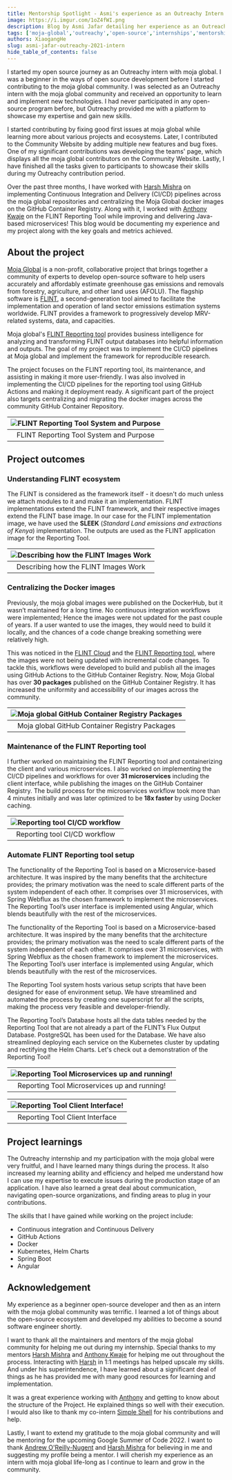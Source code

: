 ```yaml
---
title: Mentorship Spotlight - Asmi's experience as an Outreachy Intern
image: https://i.imgur.com/1oZ4fWI.png
description: Blog by Asmi Jafar detailing her experience as an Outreachy Intern with moja global and her accomplishments
tags: ['moja-global','outreachy','open-source','internships','mentorship']
authors: XiaogangHe
slug: asmi-jafar-outreachy-2021-intern
hide_table_of_contents: false
---
```


I started my open source journey as an Outreachy intern with moja global. I was a beginner in the ways of open source development before I started contributing to the moja global community. I was selected as an Outreachy intern with the moja global community and received an opportunity to learn and implement new technologies. I had never participated in any open-source program before, but Outreachy provided me with a platform to showcase my expertise and gain new skills.

I started contributing by fixing good first issues at moja global while learning more about various projects and ecosystems. Later, I contributed to the Community Website by adding multiple new features and bug fixes. One of my significant contributions was developing the teams' page, which displays all the moja global contributors on the Community Website. Lastly, I have finished all the tasks given to participants to showcase their skills during my Outreachy contribution period. 

Over the past three months, I have worked with [Harsh Mishra](https://github.com/HarshCasper) on implementing Continuous Integration and Delivery (CI/CD) pipelines across the moja global repositories and centralizing the Moja Global docker images on the GitHub Container Registry. Along with it, I worked with [Anthony Kwaje](https://github.com/Tonnix) on the FLINT Reporting Tool while improving and delivering Java-based microservices! This blog would be documenting my experience and my project along with the key goals and metrics achieved.

## About the project

[Moja Global](https://github.com/moja-global) is a non-profit, collaborative project that brings together a community of experts to develop open-source software to help users accurately and affordably estimate greenhouse gas emissions and removals from forestry, agriculture, and other land uses (AFOLU). The flagship software is [FLINT](https://github.com/moja-global/FLINT), a second-generation tool aimed to facilitate the implementation and operation of land sector emissions estimation systems worldwide. FLINT provides a framework to progressively develop MRV-related systems, data, and capacities. 

Moja global's [FLINT Reporting tool](https://github.com/moja-global/FLINT.Reporting) provides business intelligence for analyzing and transforming FLINT output databases into helpful information and outputs. The goal of my project was to implement the CI/CD pipelines at Moja global and implement the framework for reproducible research. 

The project focuses on the FLINT reporting tool, its maintenance, and assisting in making it more user-friendly. I was also involved in implementing the CI/CD pipelines for the reporting tool using GitHub Actions and making it deployment ready. A significant part of the project also targets centralizing and migrating the docker images across the community GitHub Container Repository.

|![FLINT Reporting Tool System and Purpose](../static/img/flint-reporting-tool-system-purpose.png) |
|:--:|
| FLINT Reporting Tool System and Purpose |

## Project outcomes

### Understanding FLINT ecosystem

The FLINT is considered as the framework itself - it doesn't do much unless we attach modules to it and make it an implementation. FLINT implementations extend the FLINT framework, and their respective images extend the FLINT base image. In our case for the FLINT implementation image, we have used the **SLEEK** (_Standard Land emissions and extractions of Kenya_) implementation. The outputs are used as the FLINT application image for the Reporting Tool.

|![Describing how the FLINT Images Work](../static/img/how-flint-images-work.jpeg) |
|:--:|
| Describing how the FLINT Images Work |

### Centralizing the Docker images
 
Previously, the moja global images were published on the DockerHub, but it wasn’t maintained for a long time. No continuous integration workflows were implemented; Hence the images were not updated for the past couple of years. If a user wanted to use the images, they would need to build it locally, and the chances of a code change breaking something were relatively high.

This was noticed in the [FLINT Cloud](https://github.com/moja-global/FLINT.Cloud) and the [FLINT Reporting tool](https://github.com/moja-global/FLINT.Reporting), where the images were not being updated with incremental code changes. To tackle this, workflows were developed to build and publish all the images using GitHub Actions to the GitHub Container Registry. Now, Moja Global has over **30 packages** published on the GitHub Container Registry. It has increased the uniformity and accessibility of our images across the community. 

|![Moja global GitHub Container Registry Packages](../static/img/moja-global-github-container-registry-packages.png) |
|:--:|
| Moja global GitHub Container Registry Packages |

### Maintenance of the FLINT Reporting tool

I further worked on maintaining the FLINT Reporting tool and containerizing the client and various microservices. I also worked on implementing the CI/CD pipelines and workflows for over **31 microservices** including the client interface, while publishing the images on the GitHub Container Registry. The build process for the microservices workflow took more than 4 minutes initially and was later optimized to be **18x faster** by using Docker caching.

|![Reporting tool CI/CD workflow](../static/img/flint-reporting-ci-cd.png) |
|:--:|
| Reporting tool CI/CD workflow |

### Automate FLINT Reporting tool setup

The functionality of the Reporting Tool is based on a Microservice-based architecture. It was inspired by the many benefits that the architecture provides; the primary motivation was the need to scale different parts of the system independent of each other. It comprises over 31 microservices, with Spring Webflux as the chosen framework to implement the microservices. The Reporting Tool’s user interface is implemented using Angular, which blends beautifully with the rest of the microservices.

The functionality of the Reporting Tool is based on a Microservice-based architecture. It was inspired by the many benefits that the architecture provides; the primary motivation was the need to scale different parts of the system independent of each other. It comprises over 31 microservices, with Spring Webflux as the chosen framework to implement the microservices. The Reporting Tool’s user interface is implemented using Angular, which blends beautifully with the rest of the microservices. 

The Reporting Tool system hosts various setup scripts that have been designed for ease of environment setup. We have streamlined and automated the process by creating one superscript for all the scripts, making the process very feasible and developer-friendly. 

The Reporting Tool’s Database hosts all the data tables needed by the Reporting Tool that are not already a part of the FLINT’s Flux Output Database. PostgreSQL has been used for the Database. We have also streamlined deploying each service on the Kubernetes cluster by updating and rectifying the Helm Charts. Let's check out a demonstration of the Reporting Tool!

|![Reporting Tool Microservices up and running!](../static/img/reporting-tool-api.png) |
|:--:|
| Reporting Tool Microservices up and running! |

|![Reporting Tool Client Interface!](../static/img/reporting-tool-client-interface.png) |
|:--:|
| Reporting Tool Client Interface |

## Project learnings
 
The Outreachy internship and my participation with the moja global were very fruitful, and I have learned many things during the process. It also increased my learning ability and efficiency and helped me understand how I can use my expertise to execute issues during the production stage of an application. I have also learned a great deal about communication, navigating open-source organizations, and finding areas to plug in your contributions.

The skills that I have gained while working on the project include:

- Continuous integration and Continuous Delivery
- GitHub Actions
- Docker 
- Kubernetes, Helm Charts
- Spring Boot
- Angular

## Acknowledgement

My experience as a beginner open-source developer and then as an intern with the moja global community was terrific. I learned a lot of things about the open-source ecosystem and developed my abilities to become a sound software engineer shortly.

I want to thank all the maintainers and mentors of the moja global community for helping me out during my internship. Special thanks to my mentors [Harsh Mishra](https://github.com/HarshCasper) and [Anthony Kwaje](https://github.com/Tonnix) for helping me out throughout the process. Interacting with [Harsh](https://github.com/HarshCasper) in 1:1 meetings has helped upscale my skills. And under his superintendence, I have learned about a significant deal of things as he has provided me with many good resources for learning and implementation.

It was a great experience working with [Anthony](https://github.com/Tonnix) and getting to know about the structure of the Project. He explained things so well with their execution. I would also like to thank my co-intern [Simple Shell](https://github.com/Simpleshell3) for his contributions and help. 

Lastly, I want to extend my gratitude to the moja global community and will be mentoring for the upcoming Google Summer of Code 2022. I want to thank [Andrew O'Reilly-Nugent](https://github.com/aornugent) and [Harsh Mishra](https://github.com/HarshCasper) for believing in me and suggesting my profile being a mentor. I will cherish my experience as an intern with moja global life-long as I continue to learn and grow in the community.
